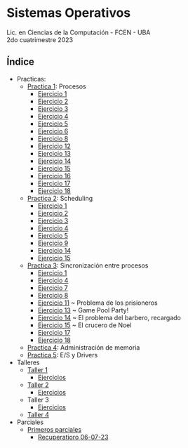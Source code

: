 # Sistemas Operativos

Lic. en Ciencias de la Computación - FCEN - UBA\
2do cuatrimestre 2023

## Índice
- Practicas:
    - [Practica 1](practicas/practica_1/practica1.pdf): Procesos
        - [Ejercicio 1](practicas/practica_1/Ej_01.txt)
        - [Ejercicio 2](practicas/practica_1/Ej_02.txt)
        - [Ejercicio 3](practicas/practica_1/Ej_03.txt)
        - [Ejercicio 4](practicas/practica_1/Ej_04.txt)
        - [Ejercicio 5](practicas/practica_1/Ej_05.c)
        - [Ejercicio 6](practicas/practica_1/Ej_06.c)
        - [Ejercicio 8](practicas/practica_1/Ej_08.txt)
        - [Ejercicio 12](practicas/practica_1/Ej_12.txt)
        - [Ejercicio 13](practicas/practica_1/Ej_13.txt)
        - [Ejercicio 14](practicas/practica_1/Ej_14.txt)
        - [Ejercicio 15](practicas/practica_1/Ej_15.txt)
        - [Ejercicio 16](practicas/practica_1/Ej_16.txt)
        - [Ejercicio 17](talleres/taller%202/pipes/Ejercicio1/mini-shell)
        - [Ejercicio 18](practicas/practica_1/Ej_18.c)
    - [Practica 2](practicas/practica_2/practica2.pdf): Scheduling
        - [Ejercicio 1](practicas/practica_2/ej_01.md)
        - [Ejercicio 2](practicas/practica_2/ej_02.md)
        - [Ejercicio 3](practicas/practica_2/ej_03.md)
        - [Ejercicio 4](practicas/practica_2/ej_04.md)
        - [Ejercicio 5](practicas/practica_2/ej_05.md)
        - [Ejercicio 9](practicas/practica_2/ej_09.md)
        - [Ejercicio 14](practicas/practica_2/ej_14.md)
        - [Ejercicio 15](practicas/practica_2/ej_15.md)
    - [Practica 3](practicas/practica_3/práctica%203.pdf): Sincronización entre procesos
        - [Ejercicio 1](practicas/practica_3/ej_01.md)
        - [Ejercicio 4](practicas/practica_3/ej_04.md)
        - [Ejercicio 7](practicas/practica_3/ej_07.md)
        - [Ejercicio 8](practicas/practica_3/ej_08.md)
        - [Ejercicio 11](practicas/practica_3/ej_11.md) ~ Problema de los prisioneros
        - [Ejercicio 13](practicas/practica_3/ej_13.md) ~ Game Pool Party!
        - [Ejercicio 14](practicas/practica_3/ej_14.md) ~ El problema del barbero, recargado
        - [Ejercicio 15](practicas/practica_3/ej_15.md) ~ El crucero de Noel
        - [Ejercicio 17](practicas/practica_3/ej_17.md)
        - [Ejercicio 18](practicas/practica_3/ej_18.md)
    - [Practica 4](practicas/practica_4/practica4.pdf): Administración de memoria
    - [Practica 5](practicas/practica_5/practica5.pdf): E/S y Drivers
- Talleres
    - [Taller 1](talleres/taller%201/enunciado/enunciado.pdf)
        - [Ejercicios](talleres/taller%201/src/)
    - [Taller 2](talleres/taller%202/enunciado/enunciado.pdf)
        - [Ejercicios](talleres/taller%202/pipes/)
    - Taller 3
        - [Ejercicios](talleres/taller%203/)
    - [Taller 4](talleres/taller%204/taller-drivers.pdf)
- Parciales
    - [Primeros parciales](parciales/primeros_parciales)
        - [Recuperatioro 06-07-23](parciales/primeros_parciales/recu_06_07)